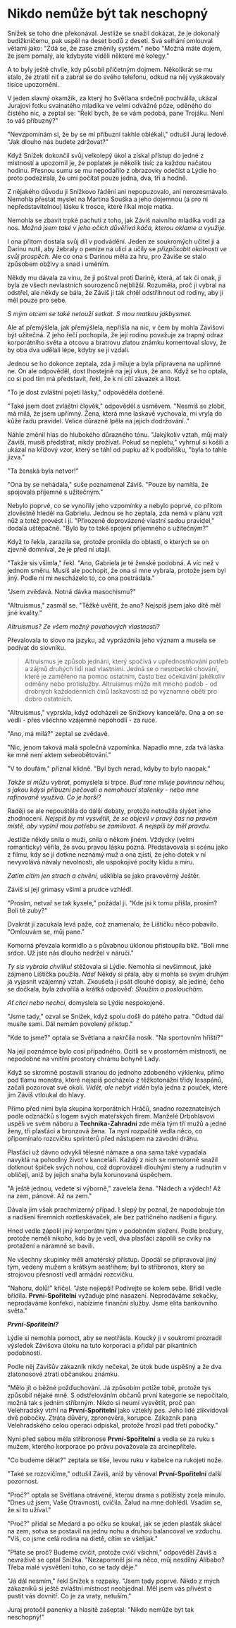 # Nikdo nemůže být tak neschopný

Snížek se toho dne překonával. Jestliže se snažil dokázat, že je dokonalý budižkničemu, pak uspěl na deset bodů z deseti. Svá selhání omlouval větami jako: "Zdá se, že zase změnily systém." nebo "Možná máte dojem, že jsem pomalý, ale kdybyste viděli některé mé kolegy."

A to byly ještě chvíle, kdy působil příčetným dojmem. Několikrát se mu stalo, že ztratil niť a zabral se do svého telefonu, odkud na něj vyskakovaly tisíce upozornění. 

V jeden slavný okamžik, za který ho Světlana srdečně pochválila, ukázal Jurajovi fotku svalnatého mladíka ve velmi odvážné póze, oděného do čistého nic, a zeptal se: "Řekl bych, že se vám podobá, pane Trojáku. Není to váš příbuzný?"

"Nevzpomínám si, že by se mí příbuzní takhle oblékali," odtušil Juraj ledově. "Jak dlouho nás budete zdržovat?"

Když Snížek dokončil svůj velkolepý úkol a získal přístup do jedné z místností a upozornil je, že poplatek je několik tisíc za každou načatou hodinu. Přesnou sumu se mu nepodařilo z obrazovky odečíst a Lýdie ho proto podezírala, že umí počítat pouze jedna, dva, tři a hodně.

Z nějakého důvodu ji Snížkovo řádění ani nepopuzovalo, ani nerozesmávalo. Nemohla přestat myslet na Martina Souška a jeho dojemnou (a pro ni nepředstavitelnou) lásku k trosce, které říkal moje matka.

Nemohla se zbavit trpké pachuti z toho, jak Záviš naivního mladíka vodil za nos. *Možná jsem také v jeho očích důvěřivá káča, kterou oklame a využije.*   

I ona přitom dostala svůj díl v podvádění. Jeden ze soukromých učitel ji a Darinu nutil, aby žebraly o peníze na ulici a učily se *přizpůsobit okolnosti ve svůj prospěch.* Ale co ona s Darinou měla za hru, pro Záviše se stalo způsobem obživy a snad i uměním.

Někdy mu dávala za vinu, že ji poštval proti Darině, která, ať tak či onak, jí byla ze všech nevlastních sourozenců nejbližší. Rozuměla, proč ji vybral na odstřel, ale někdy se bála, že Záviš ji tak chtěl odstřihnout od rodiny, aby ji měl pouze pro sebe.

*S mým otcem se také netouží setkat. S mou matkou jakbysmet.*

Ale ať přemýšlela, jak přemýšlela, nepřišla na nic, v čem by mohla Závišovi být užitečná. Z jeho řečí pochopila, že její rodinu považuje za trapný odraz korporátního světa a otcovu a bratrovu zlatou známku komentoval slovy, že by oba dva udělali lépe, kdyby se jí vzdali.

Jednou se ho dokonce zeptala, zda ji miluje a byla připravena na upřímné ne. On ale odpověděl, dost lhostejně na její vkus, že ano. Když se ho optala, co si pod tím má představit, řekl, že k ní cítí závazek a lítost.

"To je dost zvláštní pojetí lásky," odpověděla dotčeně.

"Také jsem dost zvláštní člověk," odpověděl s úsměvem. "Nesmíš se zlobit, má milá, že jsem upřímný. Žena, která mne laskavě vychovala, mi vryla do kůže řadu pravidel. Velice důrazně lpěla na jejich dodržování.."

Náhle změnil hlas do hlubokého důrazného tónu. "Jakýkoliv vztah, můj malý Záviši, musíš předstírat, nikdy prožívat. Pokud se nepletu," vyhrnul si košili a ukázal na křížový vzor, který se táhl od pupku až k podbřišku, "byla to tahle jizva."

"Ta ženská byla netvor!"

"Ona by se nehádala," suše poznamenal Záviš. "Pouze by namítla, že spojovala příjemné s užitečným."

Nebylo poprvé, co se vynořily jeho vzpomínky a nebylo poprvé, co přitom zlověstně hleděl na Gabrielu. Jednou se ho zeptala, zda nemá v plánu vzít nůž a totéž provést i jí. "Přirozeně doprovázené vlastní sadou pravidel," dodala uštěpačně. "Bylo by to také spojení příjemného s užitečným?"

Když to řekla, zarazila se, protože pronikla do oblastí, o kterých se on zjevně domníval, že je před ní utajil.

"Takže sis všimla," řekl. "Ano, Gabriela je té ženské podobná. A víc než v jednom směru. Musíš ale pochopit, že ona si mne vybrala, protože jsem byl jiný. Podle ní mi nescházelo to, co ona postrádala."

"Jsem zvědavá. Notná dávka masochismu?"

"Altruismus," zasmál se. "Těžké uvěřit, že ano? Nejspíš jsem jako dítě měl jiné kvality."

*Altruismus? Ze všem možný povahových vlastností?*

Převalovala to slovo na jazyku, až vyprázdnila jeho význam a musela se podívat do slovníku. 

> Altruismus je způsob jednání, který spočívá v upřednostňování potřeb a zájmů druhých lidí nad vlastními. 
> Jedná se o nesobecké chování, které je zaměřeno na pomoc ostatním, často bez očekávání jakékoliv odměny nebo protislužby. 
> Altruismus může mít mnoho podob - od drobných každodenních činů laskavosti až po významné oběti pro dobro ostatních.

"Altruismus," vyprskla, když odcházeli ze Snížkovy kanceláře. Ona a on se vedli - přes všechno vzájemné nepohodlí - za ruce.

"Ano, má milá?" zeptal se zvědavě.

"Nic, jenom taková malá společná vzpomínka. Napadlo mne, zda tvá láska ke mně není aktem sebeobětování."

"V to doufám," přiznal klidně. "Byl bych nerad, kdyby to bylo naopak."

*Takže si můžu vybrat,* pomyslela si trpce. *Buď mne miluje povinnou něhou, s jakou kdysi příbuzní pečovali o nemohoucí stařenky - nebo mne rafinovaně využívá. Co je horší?*  

Raději se ale nepouštěla do další debaty, protože netoužila slyšet jeho zhodnocení. *Nejspíš by mi vysvětlil, že se objevil v pravý čas na pravém místě, aby vyplnil mou potřebu se zamilovat. A nejspíš by měl pravdu.*

Jestliže někdy snila o muži, snila o někom jiném. Vždycky (velmi romanticky) věřila, že svou pravou lásku pozná. Představovala si scénu jako z filmu, kdy se jí dotkne neznámý muž a ona zjistí, že jeho dotek v ní nevyvolává návaly nevolnosti, ale uspokojivé pocity klidu a míru.

*Zatím cítím jen strach a chvění,* ušklíbla se jako pravověrný Ještěr.

Záviš si její grimasy všiml a prudce vzhlédl.

"Prosím, netvař se tak kysele," požádal ji. "Kde jsi k tomu přišla, prosím? Bolí tě zuby?"

Dvakrát ji zacukala levá paže, což znamenalo, že Lištičku něco pobavilo. "Omlouvám se, můj pane." 

Komorná převzala kormidlo a s půvabnou úklonou přistoupila blíž. "Bolí mne srdce. Už jste nás dlouho nedržel v náruči."

*Ty sis vybrala chvilku!* stěžovala si Lýdie. Nemohla si nevšimnout, jaké zájmeno Lištička použila. *Nás!* Někdy si přála, aby si mohla se svým druhým já vyjasnit vzájemný vztah. Zkoušela jí psát dlouhé dopisy, ale jediné, čeho se dočkala, byla zdvořilá a krátká odpověď: *Sloužím a poslouchám.*

*Ať chci nebo nechci,* domyslela se Lýdie nespokojeně.

"Jsme tady," ozval se Snížek, když spolu došli do pátého patra. "Odtud dál musíte sami. Dál nemám povolený přístup."

"Kde to jsme?" optala se Světlana a nakrčila nosík. "Na sportovním hřišti?"

Na její poznámce bylo cosi případného. Ocitli se v prostorném místnosti, ne nepodobné na vnitřní prostory chrámu bohyně Lady. 

Když se skromně postavili stranou do jednoho zdobeného výklenku, přímo pod tlamu monstra, které nejspíš pocházelo z těžkotonážní třídy lesapánů, začali pozorovat své okolí. *Vidět, ale nebýt viděn* byla jedna z pouček, které jim Záviš vtloukal do hlavy.

Přímo před nimi byla skupina korporátních Hráčů, snadno rozeznatelných podle odznáčků s logem svých mateřských firem. Manželé Drbohlavovi uspěli ve svém náboru a **Technika-Zahradní** zde měla tým tří mužů a jedné ženy, tři plasťáci a bronzová žena. Ta nyní rozpačitě vedla něco, co připomínalo rozcvičku sprinterů před nástupem na závodní dráhu.

Plasťáci už dávno odvykli tělesné námaze a ona sama také vypadala navyklá na pohodlný život v kanceláři. Každý z nich se nemotorně snažil dotknout špiček svých nohou, což doprovázeli dlouhými steny a rudnutím v obličeji, aniž by jejich snaha byla korunovaná úspěchem.

"A ještě jednou, vedete si výborně," zavelela žena. "Nádech a výdech! Až na zem, pánové. Až na zem."

Dávala jim však prachmizerný případ. I slepý by poznal, že napodobuje tón a nadšení firemních roztleskávaček, ale bez patřičného nadšení a figury. 

Hned vedle zápolil jiný korporátní tým v podobném složení. Podle brožury, protože neměli nikoho, kdo by je vedl, dva plasťáci zápolili se cviky na protažení a náramně se bavili.

Ne všechny skupinky měli amatérský přístup. Opodál se připravoval jiný tým, vedený mužem s krátkým sestřihem; byl to stříbronos, který se strojovou přesností vedl armádní rozcvičku. 

"Nahoru, dolů!" křičel. "Jste nejlepší! Podívejte se kolem sebe. Břídil vedle břídila. **První-Spořitelní** vyžaduje plné nasazení. Neprodáváme sekačky, neprodáváme konfekci, nabízíme finanční služby. Jsme elita bankovního světa."

***První-Spořitelní?***

Lýdie si nemohla pomoct, aby se neotřásla. Koucký ji v soukromí prozradil výsledek Závišova útoku na tuto korporaci a přidal pár pikantních podobností. 

Podle něj Závišův zákazník nikdy nečekal, že útok bude úspěšný a že dva zlatonosové ztratí občanskou známku. 

"Mělo jít o běžné požďuchování. Já způsobím potíže tobě, protože tys způsobil nějaké mně. S odstřelováním občanů první kategorie se nepočítalo, možná tak s jedním stříbrným. Nikdo si neumí vysvětlit, proč pan Velehradský vtrhl na **První-Spořitelní** jako vzteklý pes. Jeho lidé zlikvidovali dvě pobočky. Ztráta důvěry, zpronevěra, korupce. Zákazník pana Velehradského celou operaci odpískal, protože hrozil pád třetí pobočky."

Nyní před sebou měla stříbronose **První-Spořitelní** a vedla se za ruku s mužem, kterého korporace po právu považovala za arcinepřítele.

"Co budeme dělat?" zeptala se tiše, levou ruku v kabelce na rukojeti nože.

"Také se rozcvičíme," odtušil Záviš, aniž by věnoval **První-Spořitelní** další pozornost.

"Proč?" optala se Světlana otráveně, kterou drama s potížisty zcela minulo. "Dnes už jsem, Vaše Otravnosti, cvičila. Žalud na mne dohlédl. Vsadím se, že si to užíval."

"Proč?" přidal se Medard a po očku se koukal, jak se jeden plasťák skácel na zem, sotva se postavil na jednu nohu a druhou balancoval ve vzduchu. "Víš, co jsme celá rodina na dietě, cítím se všelijak."

"Ptáte se proč? Budeme cvičit, protože cvičí všichni," odpověděl Záviš a nevraživě se optal Snížka. "Nezapomněl jsi na něco, můj nesdílný Alibabo? Třeba malé vysvětlení toho, co se tady děje."

"Já dál nesmím," řekl Snížek s rozpaky. "Jsem tady poprvé. Nikdo z mých zákazníků si ještě zvláštní místnost neobjednal. Měl jsem vás přivést a pustit vás dovnitř. Co je za vraty, netuším."

Juraj protočil panenky a hlasitě zašeptal: "Nikdo nemůže být tak neschopný!"
